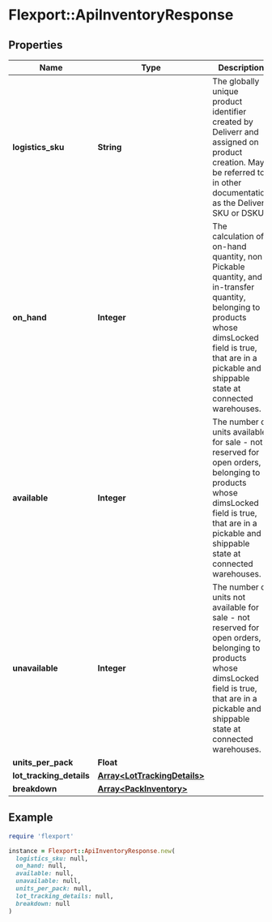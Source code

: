 # Flexport::ApiInventoryResponse

## Properties

| Name | Type | Description | Notes |
| ---- | ---- | ----------- | ----- |
| **logistics_sku** | **String** | The globally unique product identifier created by Deliverr and assigned on product creation. May be referred to in other documentation as the Deliverr SKU or DSKU. | [optional] |
| **on_hand** | **Integer** | The calculation of on-hand quantity, non-Pickable quantity, and in-transfer quantity, belonging to products whose dimsLocked field is true, that are in a pickable and shippable state at connected warehouses. |  |
| **available** | **Integer** | The number of units available for sale - not reserved for open orders, belonging to products whose dimsLocked field is true, that are in a pickable and shippable state at connected warehouses. |  |
| **unavailable** | **Integer** | The number of units not available for sale - not reserved for open orders, belonging to products whose dimsLocked field is true, that are in a pickable and shippable state at connected warehouses. |  |
| **units_per_pack** | **Float** |  | [optional] |
| **lot_tracking_details** | [**Array&lt;LotTrackingDetails&gt;**](LotTrackingDetails.md) |  | [optional] |
| **breakdown** | [**Array&lt;PackInventory&gt;**](PackInventory.md) |  | [optional] |

## Example

```ruby
require 'flexport'

instance = Flexport::ApiInventoryResponse.new(
  logistics_sku: null,
  on_hand: null,
  available: null,
  unavailable: null,
  units_per_pack: null,
  lot_tracking_details: null,
  breakdown: null
)
```

